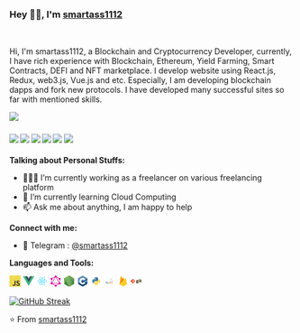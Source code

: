 
### Hey 👋🏽, I'm [smartass1112](https://t.me/smartass1112)  

<br/>

Hi, I'm smartass1112, a Blockchain and Cryptocurrency Developer, currently, I have rich experience with Blockchain, Ethereum, Yield Farming, Smart Contracts, DEFI and NFT marketplace. I develop website using React.js, Redux, web3.js, Vue.js and etc. Especially, I am developing blockchain dapps and fork new protocols.
I have developed many successful sites so far with mentioned skills.

![](https://github-profile-trophy.vercel.app/?username=smartass1112&theme=dracula)

####      ![](https://img.shields.io/badge/Blockchain-%3C%2F%3E-blueviolet) ![](https://img.shields.io/badge/Solidity-%3C%2F%3E-yellow) ![](https://img.shields.io/badge/Typescript-%7C-0%2C%2022%2C%20100) ![](https://img.shields.io/badge/Web3.js-%7C-yellowgreen) ![](https://img.shields.io/badge/Smart%20Contracts-%7C-blue) ![](https://img.shields.io/badge/Cryptocurrency-%7C-ff69b4)
  
<!-- <div>
  <img align="right" alt="GIF" src="https://media2.giphy.com/media/nIoUgc3KW2BF5rxVj2/giphy-downsized-large.gif" width="400" height="320" />
</div> -->

**Talking about Personal Stuffs:**

- 👨🏽‍💻 I’m currently working as a freelancer on various freelancing platform
- 🌱 I’m currently learning Cloud Computing
- 📫 Ask me about anything, I am happy to help

**Connect with me:**
- 💬 Telegram : [@smartass1112](https://t.me/smartass1112)

**Languages and Tools:**   

<code><img height="20" src="https://raw.githubusercontent.com/github/explore/80688e429a7d4ef2fca1e82350fe8e3517d3494d/topics/javascript/javascript.png"></code>
<code><img height="20" src="https://raw.githubusercontent.com/github/explore/80688e429a7d4ef2fca1e82350fe8e3517d3494d/topics/vue/vue.png"></code>
<code><img height="20" src="https://raw.githubusercontent.com/github/explore/80688e429a7d4ef2fca1e82350fe8e3517d3494d/topics/react/react.png"></code>
<code><img height="20" src="https://raw.githubusercontent.com/github/explore/5c058a388828bb5fde0bcafd4bc867b5bb3f26f3/topics/graphql/graphql.png"></code>
<code><img height="20" src="https://raw.githubusercontent.com/github/explore/80688e429a7d4ef2fca1e82350fe8e3517d3494d/topics/nodejs/nodejs.png"></code>
<code><img height="20" src="https://raw.githubusercontent.com/github/explore/80688e429a7d4ef2fca1e82350fe8e3517d3494d/topics/cpp/cpp.png"></code>
<code><img height="20" src="https://raw.githubusercontent.com/github/explore/80688e429a7d4ef2fca1e82350fe8e3517d3494d/topics/python/python.png"></code>
<code><img height="20" src="https://raw.githubusercontent.com/github/explore/80688e429a7d4ef2fca1e82350fe8e3517d3494d/topics/mysql/mysql.png"></code>
<code><img height="20" src="https://raw.githubusercontent.com/github/explore/80688e429a7d4ef2fca1e82350fe8e3517d3494d/topics/firebase/firebase.png"></code>
<code><img height="20" src="https://raw.githubusercontent.com/github/explore/80688e429a7d4ef2fca1e82350fe8e3517d3494d/topics/git/git.png"></code>

<!-- ![Sanket's github stats](https://github-readme-stats.vercel.app/api?username=smartass1112&show_icons=true&theme=dracula) -->
[![GitHub Streak](http://github-readme-streak-stats.herokuapp.com?user=smartass1112&theme=dracula&date_format=M%20j%5B%2C%20Y%5D)](https://git.io/streak-stats)

⭐️ From [smartass1112](https://github.com/smartass1112)
